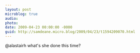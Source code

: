 ```yaml
---
layout: post
microblog: true
audio: 
photo: 
date: 2009-04-23 00:00:00 -0000
guid: http://samdeane.micro.blog/2009/04/23/t1594209070.html
---
```

@alastairh what's she done this time?
